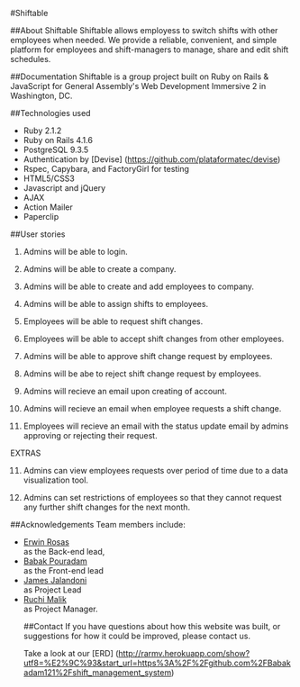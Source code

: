 #Shiftable

##About Shiftable
Shiftable allows employess to switch shifts with other employees when needed. We provide a reliable, convenient, and simple platform for employees and shift-managers to manage, share and edit shift schedules. 

##Documentation
Shiftable is a group project built on Ruby on Rails & JavaScript for General Assembly's Web Development Immersive 2 in Washington, DC.

##Technologies used
* Ruby 2.1.2
* Ruby on Rails 4.1.6
* PostgreSQL 9.3.5
* Authentication by [Devise] (https://github.com/plataformatec/devise)
* Rspec, Capybara, and FactoryGirl for testing
* HTML5/CSS3
* Javascript and jQuery
* AJAX
* Action Mailer
* Paperclip


##User stories

1) Admins will  be able to login.

2) Admins will be able to create a company.

3) Admins will be able to create and add employees to company.

4) Admins will be able to assign shifts to employees.

5) Employees will be able to request shift changes.

6) Employees will be able to accept shift changes from other employees.

7) Admins will be able to approve shift change request by employees.

8) Admins will be abe to reject shift change request by employees.

9) Admins will recieve an email upon creating of account.

10) Admins will recieve an email when employee requests a shift change.

11) Employees will recieve an email with the status update email by admins approving or rejecting their request.

EXTRAS

11) Admins can view employees requests over period of time due to a data visualization tool.

12) Admins can set restrictions of employees so that they cannot request any further shift changes for the next month.



##Acknowledgements
 Team members include:
        <ul class='team'>
            <li><a href="https://github.com/eerrad213">Erwin Rosas</a><br>as the Back-end lead,</li>
            <li><a href="https://github.com/Babakadam121">Babak Pouradam</a><br>as the Front-end lead</li>
            <li><a href="https://github.com/Eldwick">James Jalandoni</a><br>as Project Lead </li>
            <li><a href="https://github.com/ruchimk">Ruchi Malik</a><br>as Project Manager.</li>

##Contact
If you have questions about how this website was built, or suggestions for how it could be improved, please contact us.

Take a look at our [ERD] (http://rarmv.herokuapp.com/show?utf8=%E2%9C%93&start_url=https%3A%2F%2Fgithub.com%2FBabakadam121%2Fshift_management_system)
